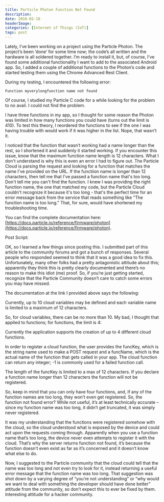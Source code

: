 ```yaml
---
title: Particle Photon Function Not Found
description: 
date: 2016-02-18
headerImage: 
categories: [Internet of Things (IoT)]
tags: post
---
```


Lately, I’ve been working on a project using the Particle Photon. The project’s been ‘done’ for some time now; the code’s all written and the hardware is all soldered together. I’m ready to install it, but, of course, I’ve found some additional functionality I want to add to the associated Android app. So, I added a couple of additional functions to the Photon’s code and started testing them using the Chrome Advanced Rest Client.

During my testing, I encountered the following error:

`Function myverylongfunction name not found`

Of course, I studied my Particle C code for a while looking for the problem to no avail. I could not find the problem.

I have three functions in my app, so I thought for some reason the Photon was limited in how many functions you could have (turns out the limit is 410). To test this theory, I reordered the functions to see if the one I was having trouble with would work if it was higher in the list. Nope, that wasn’t it.

I noticed that the function that wasn’t working had a name longer than the rest, so I shortened it and suddenly it started working. If you encounter this issue, know that the maximum function name length is 12 characters. What I don't understand is why this is even an error I had to figure out. The Particle Cloud is parsing the request and looking for a function that matches the name I've provided on the URL. If the functiion name is longer than 12 characters, then tell me that I've passed a function name that's too long. Don't tell me you can't find the function. I knew I was providing the right function name, the one that matched my code, but the Particle Cloud couldn't recognize it because it's too long - that's the perfect time for an error message back from the service that reads something like "The function name is too long." That, for sure, would have shortened my troubleshooting time.

You can find the complete documentation here: [https://docs.particle.io/reference/firmware/photon](https://docs.particle.io/reference/firmware/photon).

Post Script:

OK, so I learned a few things since posting this. I submitted part of this article to the community forums and got a bunch of responses. Several people who responded seemed to think that it was a good idea to fix this. Unfortunately, many other folks had a pretty antagonistic attitude about this; apparently they think this is pretty clearly documented and there’s no reason to make this idiot (me) proof. So, if you’re just getting started, recognize that the Particle Community doesn’t care to catch some errors you may have missed.

The documentation at the link I provided above says the following:

Currently, up to 10 cloud variables may be defined and each variable name is limited to a maximum of 12 characters.

So, for cloud variables, there can be no more than 10. My bad, I thought that applied to functions; for functions, the limit is 4:

Currently the application supports the creation of up to 4 different cloud functions.

In order to register a cloud function, the user provides the funcKey, which is the string name used to make a POST request and a funcName, which is the actual name of the function that gets called in your app. The cloud function can return any integer; -1 is commonly used for a failed function call.

The length of the funcKey is limited to a max of 12 characters. If you declare a function name longer than 12 characters the function will not be registered.

So, keep in mind that you can only have four functions, and, if any of the function names are too long, they won’t even get registered. So, the function not found error? While not useful, it’s at least technically accurate – since my function name was too long, it didn’t get truncated, it was simply never registered.

It was my understanding that the functions were registered somehow with the cloud, so the cloud understood what is exposed by the device and could act upon the requests coming through. Apparently when you use a function name that’s too long, the device never even attempts to register it with the cloud. That’s why the server returns function not found, it’s because the function doesn’t even exist as far as it’s concerned and it doesn’t know what else to do.

Now, I suggested to the Particle community that the cloud could tell that the name was too long and not even try to look for it, instead returning a useful error message that the function name was too long. That suggestion was shot down by a varying degree of “you’re not understanding” or “why would we want to deal with something the developer should have done better” attitude from the community, so don’t expect this to ever be fixed by them. Interesting attitude for a hacker community.